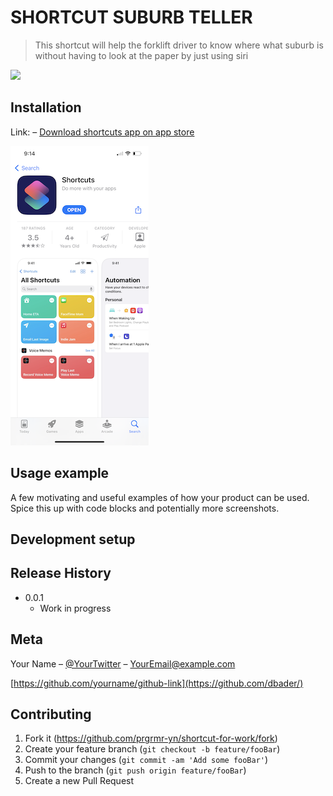# SHORTCUT SUBURB TELLER
> This shortcut will help the forklift driver to know where what suburb is without having to look at the paper by just using siri


![](header.png)

## Installation
Link: – [Download shortcuts app on app store](https://apps.apple.com/au/app/shortcuts/id1462947752)

![](app-store.PNG)


## Usage example

A few motivating and useful examples of how your product can be used. Spice this up with code blocks and potentially more screenshots.


## Development setup



## Release History

* 0.0.1
    * Work in progress

## Meta

Your Name – [@YourTwitter](https://twitter.com/dbader_org) – YourEmail@example.com

[https://github.com/yourname/github-link](https://github.com/dbader/)

## Contributing

1. Fork it (<https://github.com/prgrmr-yn/shortcut-for-work/fork>)
2. Create your feature branch (`git checkout -b feature/fooBar`)
3. Commit your changes (`git commit -am 'Add some fooBar'`)
4. Push to the branch (`git push origin feature/fooBar`)
5. Create a new Pull Request

